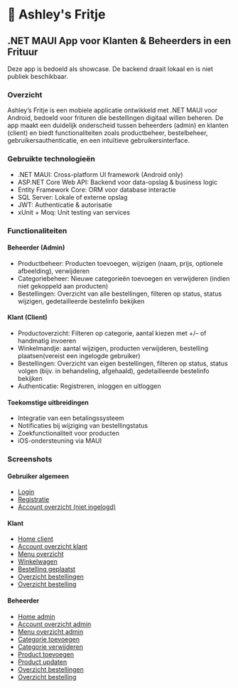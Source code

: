 # 🍟 Ashley's Fritje
## .NET MAUI App voor Klanten & Beheerders in een Frituur

Deze app is bedoeld als showcase. De backend draait lokaal en is niet publiek beschikbaar.

### Overzicht
Ashley’s Fritje is een mobiele applicatie ontwikkeld met .NET MAUI voor Android, bedoeld voor frituren die bestellingen digitaal willen beheren. De app maakt een duidelijk onderscheid tussen beheerders (admin) en klanten (client) en biedt functionaliteiten zoals productbeheer, bestelbeheer, gebruikersauthenticatie, en een intuïtieve gebruikersinterface.

### Gebruikte technologieën
- .NET MAUI: Cross-platform UI framework (Android only)
- ASP.NET Core Web API:	Backend voor data-opslag & business logic
- Entity Framework Core: ORM voor database interactie
- SQL Server: Lokale of externe opslag
- JWT: Authenticatie & autorisatie
- xUnit + Moq: Unit testing van services

### Functionaliteiten
#### Beheerder (Admin)
- Productbeheer: Producten toevoegen, wijzigen (naam, prijs, optionele afbeelding), verwijderen
- Categoriebeheer: Nieuwe categorieën toevoegen en verwijderen (indien niet gekoppeld aan producten)
- Bestellingen: Overzicht van alle bestellingen, filteren op status, status wijzigen, gedetailleerde bestelinfo bekijken

#### Klant (Client)
- Productoverzicht: Filteren op categorie, aantal kiezen met +/– of handmatig invoeren
- Winkelmandje: aantal wijzigen, producten verwijderen, bestelling plaatsen(vereist een ingelogde gebruiker)
- Bestellingen: Overzicht van eigen bestellingen, filteren op status, status volgen (bijv. in behandeling, afgehaald), gedetailleerde bestelinfo bekijken
- Authenticatie: Registreren, inloggen en uitloggen

#### Toekomstige uitbreidingen
- Integratie van een betalingssysteem
- Notificaties bij wijziging van bestellingstatus
- Zoekfunctionaliteit voor producten
- iOS-ondersteuning via MAUI

### Screenshots
#### Gebruiker algemeen
- [Login](Screenshots/login.png)
- [Registratie](Screenshots/registratie.png)
- [Account overzicht (niet ingelogd)](Screenshots/account-overview-user.png)

#### Klant
- [Home client](Screenshots/home-client.png)
- [Account overzicht klant](Screenshots/account-overview-client.png)
- [Menu overzicht](Screenshots/menu-overview-client.png)
- [Winkelwagen](Screenshots/shoppingcart.png)
- [Bestelling geplaatst](Screenshots/order-placed-client.png)
- [Overzicht bestellingen](Screenshots/orders-overview-client.png)
- [Overzicht bestelling](Screenshots/order-overview-client.png)

#### Beheerder
- [Home admin](Screenshots/home-admin.png)
- [Account overzicht admin](Screenshots/account-overview-admin.png)
- [Menu overzicht admin](Screenshots/menu-overview-admin.png)
- [Categorie toevoegen](Screenshots/categorie-toevoegen.png)
- [Categorie verwijderen](Screenshots/categorie-verwijderen.png)
- [Product toevoegen](Screenshots/product-toevoegen.png)
- [Product updaten](Screenshots/product-wijzigen.png)
- [Overzicht bestellingen](Screenshots/orders-overview-admin.png)
- [Overzicht bestelling](Screenshots/order-overview-admin.png)

